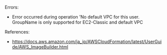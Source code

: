

Errors:

- Error occurred during operation 'No default VPC for this user. GroupName is only supported for EC2-Classic and default VPC


References:

- https://docs.aws.amazon.com/ja_jp/AWSCloudFormation/latest/UserGuide/AWS_ImageBuilder.html

